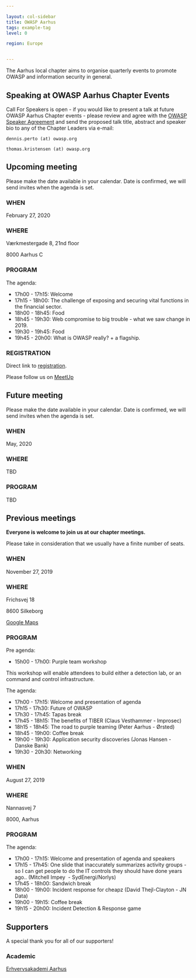 ```yaml
---

layout: col-sidebar
title: OWASP Aarhus
tags: example-tag
level: 0

region: Europe


---
```

The Aarhus local chapter aims to organise quarterly events to promote
OWASP and information security in general.

## Speaking at OWASP Aarhus Chapter Events

Call For Speakers is open - if you would like to present a talk at
future OWASP Aarhus Chapter events - please review and agree with
the [OWASP Speaker Agreement](https://owasp.org/www-policy/legal/speaker-agreement) and send
the proposed talk title, abstract and speaker bio to any of the Chapter
Leaders via e-mail:

`dennis.perto (at) owasp.org`

`thomas.kristensen (at) owasp.org`

## Upcoming meeting

Please make the date available in your calendar. Date is confirmed, we
will send invites when the agenda is set.

### WHEN

February 27, 2020

### WHERE

Værkmestergade 8, 21nd floor

8000 Aarhus C

### PROGRAM

The agenda:
  - 17h00 - 17h15: Welcome
  - 17h15 - 18h00: The challenge of exposing and securing vital functions in the financial sector.
  - 18h00 - 18h45: Food
  - 18h45 - 19h30: Web compromise to big trouble - what we saw change in 2019.
  - 19h30 - 19h45: Food
  - 19h45 - 20h00: What is OWASP really? + a flagship.

### REGISTRATION

Direct link to [registration](https://www.meetup.com/OWASP-Aarhus-Chapter/events/268084665/).

Please follow us on [MeetUp](https://www.meetup.com/OWASP-Aarhus-Chapter/)

## Future meeting

Please make the date available in your calendar. Date is confirmed, we
will send invites when the agenda is set.

### WHEN

May, 2020

### WHERE

TBD

### PROGRAM

TBD

## Previous meetings

**Everyone is welcome to join us at our chapter meetings.**

Please take in consideration that we usually have a finite number of
seats.

### WHEN

November 27, 2019

### WHERE

Frichsvej 18

8600 Silkeborg

[Google Maps](https://goo.gl/maps/QQkSUGH8kLhr1Vnr9)

### PROGRAM

Pre agenda:

  - 15h00 - 17h00: Purple team workshop

This workshop will enable attendees to build either a detection lab, or
an command and control infrastructure.

The agenda:

  - 17h00 - 17h15: Welcome and presentation of agenda
  - 17h15 - 17h30: Future of OWASP
  - 17h30 - 17h45: Tapas break
  - 17h45 - 18h15: The benefits of TIBER (Claus Vesthammer - Improsec)
  - 18h15 - 18h45: The road to purple teaming (Peter Aarhus - Ørsted)
  - 18h45 - 19h00: Coffee break
  - 19h00 - 19h30: Application security discoveries (Jonas Hansen -
    Danske Bank)
  - 19h30 - 20h30: Networking
  
### WHEN

August 27, 2019

### WHERE

Nannasvej 7

8000, Aarhus

### PROGRAM

The agenda:

  - 17h00 - 17h15: Welcome and presentation of agenda and speakers
  - 17h15 - 17h45: One slide that inaccurately summarizes activity groups - so I can get people to do the IT controls they should have done years ago.. (Mitchell Impey  - SydEnergi/Norlys)
  - 17h45 - 18h00: Sandwich break
  - 18h00 - 19h00: Incident response for cheapz (David Thejl-Clayton - JN Data)
  - 19h00 - 19h15: Coffee break
  - 19h15 - 20h00: Incident Detection & Response game

## Supporters

A special thank you for all of our supporters!

### Academic

[Erhvervsakademi Aarhus](https://www.eaaa.dk)

